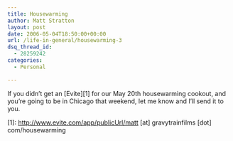 ```yaml
---
title: Housewarming
author: Matt Stratton
layout: post
date: 2006-05-04T18:50:00+00:00
url: /life-in-general/housewarming-3
dsq_thread_id:
  - 28259242
categories:
  - Personal

---
```

If you didn&#8217;t get an [Evite][1] for our May 20th housewarming cookout, and you&#8217;re going to be in Chicago that weekend, let me know and I&#8217;ll send it to you.

 [1]: http://www.evite.com/app/publicUrl/matt [at] gravytrainfilms [dot] com/housewarming